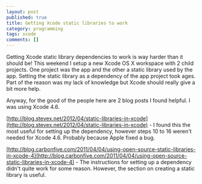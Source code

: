```yaml
---
layout: post
published: true
title: Getting Xcode static libraries to work
category: programming
tags: xcode
comments: []
---
```


Getting Xcode static library dependencies to work is way harder than it should be! This weekend I setup a new Xcode OS X workspace with 2 child projects. One project was the app and the other a static library used by the app. Setting the static library as a dependency of the app project took ages. Part of the reason was my lack of knowledge but Xcode should really give a bit more help.

Anyway, for the good of the people here are 2 blog posts I found helpful. I was using Xcode 4.6.

[http://blog.stevex.net/2012/04/static-libraries-in-xcode](http://blog.stevex.net/2012/04/static-libraries-in-xcode) - I found this the most useful for setting up the dependency, however steps 10 to 16 weren't needed for Xcode 4.6. Probably because Apple fixed a bug.

[http://blog.carbonfive.com/2011/04/04/using-open-source-static-libraries-in-xcode-4](http://blog.carbonfive.com/2011/04/04/using-open-source-static-libraries-in-xcode-4) - The instructions for setting up a dependency didn't quite work for some reason. However, the section on creating a static library is useful.
